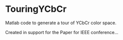 # TouringYCbCr
Matlab code to generate a tour of YCbCr color space.

Created in support for the Paper for IEEE conference...

